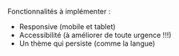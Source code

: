 Fonctionnalités à implémenter :

- Responsive (mobile et tablet)
- Accessibilité (à améliorer de toute urgence !!!)
- Un thème qui persiste (comme la langue)
